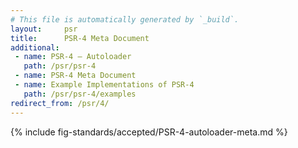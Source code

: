 ```yaml
---
# This file is automatically generated by `_build`.
layout:     psr
title:      PSR-4 Meta Document
additional:
 - name: PSR-4 — Autoloader
   path: /psr/psr-4
 - name: PSR-4 Meta Document
 - name: Example Implementations of PSR-4
   path: /psr/psr-4/examples
redirect_from: /psr/4/
---
```

{% include fig-standards/accepted/PSR-4-autoloader-meta.md %}

